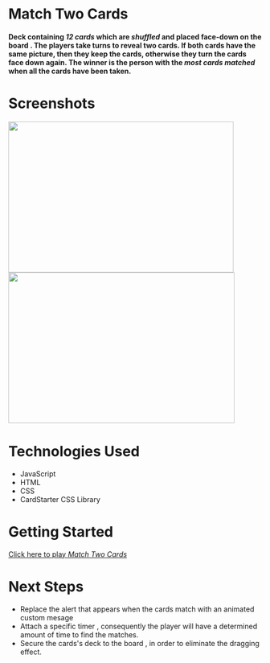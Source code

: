 # Match Two Cards 
#### Deck containing *12 cards* which are _shuffled_ and placed face-down on the board . The players take turns to reveal two cards. If both cards have the same picture, then they keep the cards, otherwise they turn the cards face down again.    The winner is the person with the _most cards matched_ when all the cards have been taken.

# Screenshots 
<img src='https://i.imgur.com/LChDEE2.png' width='448' height='300'>
<img src='https://i.imgur.com/Hgl4xgi.png' width='450' height='300'>


# Technologies Used
* JavaScript
* HTML
* CSS
* CardStarter CSS Library

# Getting Started
[Click here to play _Match Two Cards_](https://surysanchez.github.io/memory-matches/)



# Next Steps
* Replace the alert that appears when the cards match with an animated custom mesage
* Attach a specific timer  ,  consequently the player will have a determined amount of time to find the matches.
* Secure the cards's deck to the board , in order to eliminate the dragging effect.